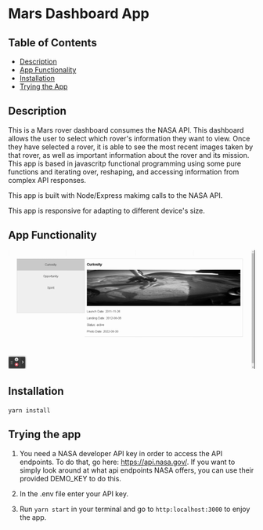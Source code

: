 # Mars Dashboard App

## Table of Contents

- [Description](#description "Description")
- [App Functionality](#app-functionality "App Functionality")
- [Installation](#installation "Installation")
- [Trying the App](#trying-the-app "Trying the App")

## Description

This is a Mars rover dashboard consumes the NASA API. This dashboard allows the user to select which rover's information they want to view. Once they have selected a rover, it is able to see the most recent images taken by that rover, as well as important information about the rover and its mission. This app is based in javascritp functional programming using some pure functions and iterating over, reshaping, and accessing information from complex API responses.

This app is built with Node/Express makimg calls to the NASA API.

This app is responsive for adapting to different device's size.

## App Functionality

![Funcionality](/screenshots/MarsDasboard.gif)

## Installation

`yarn install`

## Trying the app

1. You need a NASA developer API key in order to access the API endpoints. To do that, go here: https://api.nasa.gov/. If you want to simply look around at what api endpoints NASA offers, you can use their provided DEMO_KEY to do this.

2. In the .env file enter your API key.

3. Run `yarn start` in your terminal and go to `http:localhost:3000` to enjoy the app.
